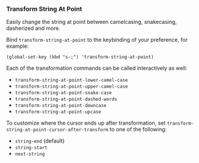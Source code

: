 ### Transform String At Point

 Easily change the string at point between camelcasing, snakecasing, dasherized and more.

Bind `transform-string-at-point` to the keybinding of your preference, for example:

``` emacs-lisp
(global-set-key (kbd "s-;") 'transform-string-at-point)
```

Each of the transformation commands can be called interactively as well:

* `transform-string-at-point-lower-camel-case`
* `transform-string-at-point-upper-camel-case`
* `transform-string-at-point-snake-case`
* `transform-string-at-point-dashed-words`
* `transform-string-at-point-downcase`
* `transform-string-at-point-upcase`

To customize where the cursor ends up after transformation, set
`transform-string-at-point-cursor-after-transform` to one of the following:

* `string-end` (default)
* `string-start`
* `next-string`

